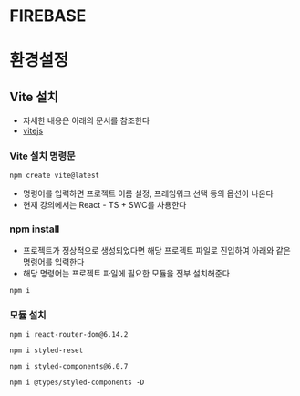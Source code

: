 # FIREBASE


# 환경설정

## Vite 설치
- 자세한 내용은 아래의 문서를 참조한다
- [vitejs](https://ko.vitejs.dev/guide/)

### Vite 설치 명령문
```
npm create vite@latest
```
- 명령어를 입력하면 프로젝트 이름 설정, 프레임워크 선택 등의 옵션이 나온다
- 현재 강의에서는 React - TS + SWC를 사용한다

### npm install
- 프로젝트가 정상적으로 생성되었다면 해당 프로젝트 파일로 진입하여 아래와 같은 명령어를 입력한다
- 해당 명령어는 프로젝트 파일에 필요한 모듈을 전부 설치해준다
```
npm i
```

### 모듈 설치
```
npm i react-router-dom@6.14.2
```
```
npm i styled-reset
```
```
npm i styled-components@6.0.7
```
```
npm i @types/styled-components -D 
```
